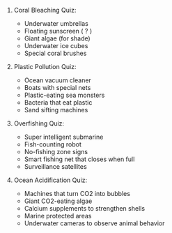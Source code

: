 
1. Coral Bleaching Quiz:
   - Underwater umbrellas
   - Floating sunscreen ( ? )
   - Giant algae (for shade)
   - Underwater ice cubes
   - Special coral brushes

2. Plastic Pollution Quiz:
   - Ocean vacuum cleaner
   - Boats with special nets
   - Plastic-eating sea monsters
   - Bacteria that eat plastic
   - Sand sifting machines

4. Overfishing Quiz:
   - Super intelligent submarine
   - Fish-counting robot
   - No-fishing zone signs
   - Smart fishing net that closes when full
   - Surveillance satellites

5. Ocean Acidification Quiz:
   - Machines that turn CO2 into bubbles
   - Giant CO2-eating algae
   - Calcium supplements to strengthen shells
   - Marine protected areas
   - Underwater cameras to observe animal behavior
